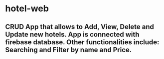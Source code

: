 # hotel-web

## CRUD App that allows to Add, View, Delete and Update new hotels. App is connected with firebase database. Other functionalities include: Searching and Filter by name and Price.
